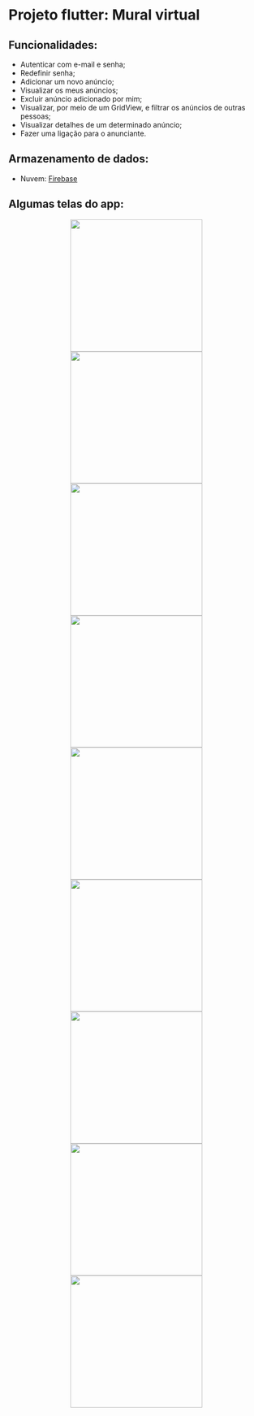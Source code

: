 # Projeto flutter: Mural virtual

## Funcionalidades:
- Autenticar com e-mail e senha;
- Redefinir senha;
- Adicionar um novo anúncio;
- Visualizar os meus anúncios;
- Excluir anúncio adicionado por mim;
- Visualizar, por meio de um GridView, e filtrar os anúncios de outras pessoas;
- Visualizar detalhes de um determinado anúncio;
- Fazer uma ligação para o anunciante.

## Armazenamento de dados:
- Nuvem: [Firebase]( https://firebase.google.com/)

## Algumas telas do app:

<div align="center">
  <img src="https://user-images.githubusercontent.com/19698296/136566327-e5708eb6-3a64-42ef-96a4-3b2ab1a5eb1a.png" width="260px" />
  <img src="https://user-images.githubusercontent.com/19698296/134080920-bc496817-8a5b-44ba-8c14-de6216258373.png" width="260px" />
  <img src="https://user-images.githubusercontent.com/19698296/136614122-52d6f328-f683-458b-bcaf-8259cfa9d5e2.png" width="260px" />
</div>

<div align="center">
  <img src="https://user-images.githubusercontent.com/19698296/134080921-3b0a5dab-fed3-48f4-802c-9652ece084ff.png" width="260px" />
  <img src="https://user-images.githubusercontent.com/19698296/134080925-e099d1b4-1501-41bb-bc05-d6bb95c0c1da.png" width="260px" />
  <img src="https://user-images.githubusercontent.com/19698296/134997326-319cc84a-a9cf-40ac-aa16-dc6c4998063d.png" width="260px" />
</div>

<div align="center">
  <img src="https://user-images.githubusercontent.com/19698296/136614137-775cfc82-3018-44ba-8076-2e5607473546.png" width="260px" />
  <img src="https://user-images.githubusercontent.com/19698296/136614142-772b20ae-fc2d-407e-b4a6-76d51e999eea.png" width="260px" />
  <img src="https://user-images.githubusercontent.com/19698296/136614150-e097ab3f-f63e-47e7-adca-f436d0e5e726.png" width="260px" />
</div>
